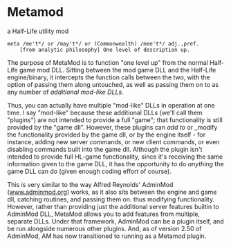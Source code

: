 Metamod
=======

a Half-Life utility mod

    meta /me't*/ or /may't*/ or (Commonwealth) /mee't*/ adj.,pref.
        [from analytic philosophy] One level of description up.

The purpose of MetaMod is to function "one level up" from the normal
Half-Life game mod DLL. Sitting between the mod game DLL and the Half-Life
engine/binary, it intercepts the function calls between the two, with the
option of passing them along untouched, as well as passing them on to as
any number of _additional mod-like DLLs_.

Thus, you can actually have multiple "mod-like" DLLs in operation at one
time. I say "mod-like" because these additional DLLs (we'll call them
"plugins") are not intended to provide a full "game"; that functionality
is still provided by the "game dll". However, these plugins can _add to_
or _modify the functionality provided by the game dll, or by the engine
itself - for instance, adding new server commands, or new client commands,
or even disabling commands built into the game dll. Although the plugin
isn't intended to provide full HL-game functionality, since it's receiving
the same information given to the game DLL, it has the opportunity to do 
_anything_ the game DLL can do (given enough coding effort of course).

This is very similar to the way Alfred Reynolds' AdminMod
(www.adminmod.org) works, as it also sits between the engine and game dll,
catching routines, and passing them on. thus modifying functionality.
However, rather than providing just the additional server features builtin
to AdminMod DLL, MetaMod allows you to add features from multiple,
separate DLLs. Under that framework, AdminMod can be a plugin itself, and
be run alongside numerous other plugins. And, as of version 2.50 of
AdminMod, AM has now transitioned to running as a Metamod plugin.
